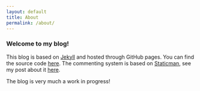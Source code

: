 ```yaml
---
layout: default
title: About
permalink: /about/
---
```


### Welcome to my blog!

This blog is based on [Jekyll][jekyll-organization] and hosted through GitHub
pages. You can find the source code [here][blog]. The commenting system is based
on [Staticman][staticman], see my post about it [here][staticmanpost].

The blog is very much a work in progress!

<!-- prettier-ignore-start -->
[jekyll-organization]: https://github.com/jekyll
[blog]: https://github.com/ElArkk/blog
[staticman]: https://github.com/eduardoboucas/staticman
[staticmanpost]: https://elarkk.github.io/blog/python,/node.js,/heroku/2020/03/18/staticman-setup.html
<!-- prettier-ignore-end -->

